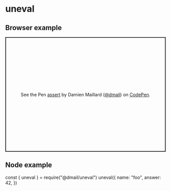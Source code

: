 # uneval

## Browser example

<p
  class="codepen"
  data-height="360"
  data-theme-id="0"
  data-default-tab="result"
  data-user="dmail"
  data-slug-hash="YbeYWG"
  style="height: 360px; box-sizing: border-box; display: flex; align-items: center; justify-content: center; border: 2px solid; margin: 1em 0; padding: 1em;"
  data-pen-title="assert"
>
  <span
    >See the Pen <a href="https://codepen.io/dmail/pen/YbeYWG/"> assert</a> by Damien Maillard (<a
      href="https://codepen.io/dmail"
      >@dmail</a
    >) on <a href="https://codepen.io">CodePen</a>.</span
  >
</p>
<script async src="https://static.codepen.io/assets/embed/ei.js"></script>

## Node example

<div id="runkit-source">
const { uneval } = require("@dmail/uneval")
uneval({
  name: "foo",
  answer: 42,
})
</div>
<script src="https://embed.runkit.com" data-element-id="runkit-source"></script>
